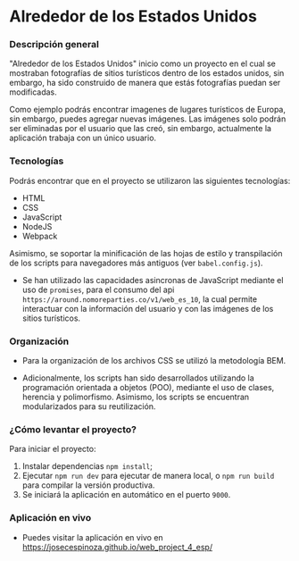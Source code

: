 # Alrededor de los Estados Unidos

### Descripción general

"Alrededor de los Estados Unidos" inicio como un proyecto en el cual se mostraban fotografías de sitios turísticos dentro de los estados unidos, sin embargo, ha sido construido de manera que estás fotografías puedan ser modificadas.

Como ejemplo podrás encontrar imagenes de lugares turísticos de Europa, sin embargo, puedes agregar nuevas imágenes. Las imágenes solo podrán ser eliminadas por el usuario que las creó, sin embargo, actualmente la aplicación trabaja con un único usuario.

### Tecnologías

Podrás encontrar que en el proyecto se utilizaron las siguientes tecnologías:

- HTML
- CSS
- JavaScript
- NodeJS
- Webpack

Asimismo, se soportar la minificación de las hojas de estilo y transpilación de los scripts para navegadores más antiguos (ver `babel.config.js`).

- Se han utilizado las capacidades asincronas de JavaScript mediante el uso de `promises`, para el consumo del api `https://around.nomoreparties.co/v1/web_es_10`, la cual permite interactuar con la información del usuario y con las imágenes de los sitios turísticos.

### Organización

- Para la organización de los archivos CSS se utilizó la metodología BEM.

- Adicionalmente, los scripts han sido desarrollados utilizando la programación orientada a objetos (POO), mediante el uso de clases, herencia y polimorfismo. Asimismo, los scripts se encuentran modularizados para su reutilización.

### ¿Cómo levantar el proyecto?

Para iniciar el proyecto:

1. Instalar dependencias `npm install`;
2. Ejecutar `npm run dev` para ejecutar de manera local, o `npm run build` para compilar la versión productiva.
3. Se iniciará la aplicación en automático en el puerto `9000`.

### Aplicación en vivo

- Puedes visitar la aplicación en vivo en https://josecespinoza.github.io/web_project_4_esp/
